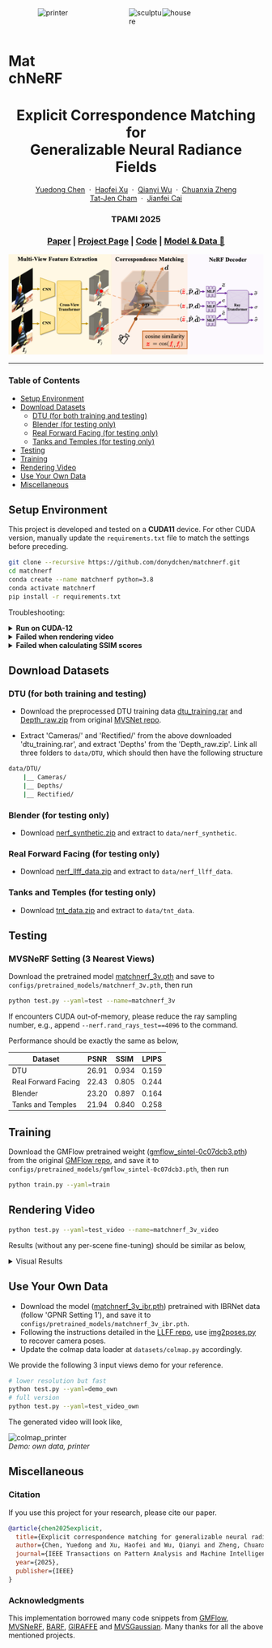 <div>
<img src='https://donydchen.github.io/matchnerf/img/tFP6Q3p.gif' align="right" height="120px" width="200px" alt='house'>
<img src='https://donydchen.github.io/matchnerf/img/Tq07diD.gif' align="right" height="120px" width="66px" alt='sculpture'> 
<img src='https://donydchen.github.io/matchnerf/img/3boKX8u.gif' align="right" height="120px" width="180px" alt='printer'> 
</div>

<br><br>

# MatchNeRF


<p align="center">
  <h1 align="center">Explicit Correspondence Matching for <br> Generalizable Neural Radiance Fields</h1>
  <p align="center">
    <a href="https://donydchen.github.io/">Yuedong Chen</a>
    &nbsp;·&nbsp;
    <a href="https://haofeixu.github.io/">Haofei Xu</a>
    &nbsp;·&nbsp;
    <a href="https://wuqianyi.top/">Qianyi Wu</a>
    &nbsp;·&nbsp;
    <a href="https://physicalvision.github.io/people/~chuanxia">Chuanxia Zheng</a> <br>
    <a href="https://personal.ntu.edu.sg/astjcham/">Tat-Jen Cham</a>
    &nbsp;·&nbsp;
    <a href="https://jianfei-cai.github.io/">Jianfei Cai</a>
  </p>
  <h3 align="center">TPAMI 2025</h3>
  <h3 align="center"><a href="http://arxiv.org/abs/2304.12294">Paper</a> | <a href="https://donydchen.github.io/matchnerf/">Project Page</a> | <a href="https://github.com/donydchen/matchnerf">Code</a> | <a href="https://huggingface.co/donydchen/matchnerf">Model & Data 🤗</a> </h3>
</p>

<img src="docs/matchnerf.png">


----


### Table of Contents

* [Setup Environment](#setup-environment)
* [Download Datasets](#download-datasets)
  * [DTU (for both training and testing)](#dtu-for-both-training-and-testing)
  * [Blender (for testing only)](#blender-for-testing-only)
  * [Real Forward Facing (for testing only)](#real-forward-facing-for-testing-only)
  * [Tanks and Temples (for testing only)](#tanks-and-temples-for-testing-only)
* [Testing](#testing)
* [Training](#training)
* [Rendering Video](#rendering-video)
* [Use Your Own Data](#use-your-own-data)
* [Miscellaneous](#miscellaneous)


## Setup Environment

This project is developed and tested on a **CUDA11** device. For other CUDA version, manually update the `requirements.txt` file to match the settings before preceding.

```bash
git clone --recursive https://github.com/donydchen/matchnerf.git
cd matchnerf
conda create --name matchnerf python=3.8
conda activate matchnerf
pip install -r requirements.txt
```

Troubleshooting:

<details>
  <summary><b>Run on CUDA-12</b></summary>
This project has also been tested in an environment using CUDA 12. The recommended PyTorch installation is:

```bash
pip install torch==2.1.0 torchvision==0.16.0 --index-url https://download.pytorch.org/whl/cu121
```
</details>

<details>
  <summary><b>Failed when rendering video</b></summary>
To render video outputs, `ffmpeg` must be installed on your system. You can verify the installation by running `ffmpeg -version`. If `ffmpeg` is not found, you can install it using:

```bash
conda install ffmpeg
```

</details>

<details>
  <summary><b>Failed when calculating SSIM scores</b></summary>
Due to compatibility issues, this project depends on an older version of `scikit-image`. Please install the appropriate version using:

```bash
pip install scikit_image==0.19.2
```
</details>


## Download Datasets

### DTU (for both training and testing)

* Download the preprocessed DTU training data [dtu_training.rar](https://drive.google.com/file/d/1eDjh-_bxKKnEuz5h-HXS7EDJn59clx6V/view) and [Depth_raw.zip](https://virutalbuy-public.oss-cn-hangzhou.aliyuncs.com/share/cascade-stereo/CasMVSNet/dtu_data/dtu_train_hr/Depths_raw.zip) from original [MVSNet repo](https://github.com/YoYo000/MVSNet).

* Extract 'Cameras/' and 'Rectified/' from the above downloaded 'dtu_training.rar', and extract 'Depths' from the 'Depth_raw.zip'. Link all three folders to `data/DTU`, which should then have the following structure

```bash
data/DTU/
    |__ Cameras/
    |__ Depths/
    |__ Rectified/
```

### Blender (for testing only)

* Download [nerf_synthetic.zip](https://huggingface.co/donydchen/matchnerf/resolve/main/nerf_synthetic.zip) and extract to `data/nerf_synthetic`.

### Real Forward Facing (for testing only)

* Download [nerf_llff_data.zip](https://huggingface.co/donydchen/matchnerf/resolve/main/nerf_llff_data.zip) and extract to `data/nerf_llff_data`.

### Tanks and Temples (for testing only)

* Download [tnt_data.zip](https://huggingface.co/donydchen/matchnerf/resolve/main/tnt_data.zip) and extract to `data/tnt_data`.


## Testing

### MVSNeRF Setting (3 Nearest Views)

Download the pretrained model [matchnerf_3v.pth](https://huggingface.co/donydchen/matchnerf/resolve/main/matchnerf_3v.pth) and save to `configs/pretrained_models/matchnerf_3v.pth`, then run

```bash
python test.py --yaml=test --name=matchnerf_3v
```

If encounters CUDA out-of-memory, please reduce the ray sampling number, e.g., append `--nerf.rand_rays_test==4096` to the command.

Performance should be exactly the same as below,

| Dataset    | PSNR  | SSIM  | LPIPS |
| ------- | ------| ----- | ------|
| DTU                  | 26.91 | 0.934 | 0.159 |
| Real Forward Facing  | 22.43 | 0.805 | 0.244 |
| Blender | 23.20 | 0.897 | 0.164 |
| Tanks and Temples | 21.94 | 0.840 |  0.258

## Training

Download the GMFlow pretrained weight ([gmflow_sintel-0c07dcb3.pth](https://huggingface.co/donydchen/matchnerf/resolve/main/gmflow_sintel-0c07dcb3.pth)) from  the original [GMFlow repo](https://github.com/haofeixu/gmflow), and save it to `configs/pretrained_models/gmflow_sintel-0c07dcb3.pth`, then run

```bash
python train.py --yaml=train
```

## Rendering Video

```bash
python test.py --yaml=test_video --name=matchnerf_3v_video
```

Results (without any per-scene fine-tuning) should be similar as below,

<details>
  <summary>Visual Results</summary>

![dtu_scan38_view24](https://donydchen.github.io/matchnerf/img/r2vtiaL.gif)<br>
*DTU: scan38_view24*

![blender_materials_view36](https://donydchen.github.io/matchnerf/img/eMZjC1K.gif)<br>
*Blender: materials_view36*

![llff_leaves_view13](https://donydchen.github.io/matchnerf/img/oLaKtMX.gif)<br>
*Real Forward Facing: leaves_view13*

</details>


## Use Your Own Data

* Download the model ([matchnerf_3v_ibr.pth](https://huggingface.co/donydchen/matchnerf/resolve/main/matchnerf_3v_ibr.pth)) pretrained with IBRNet data (follow 'GPNR Setting 1'), and save it to `configs/pretrained_models/matchnerf_3v_ibr.pth`.
* Following the instructions detailed in the [LLFF repo](https://github.com/Fyusion/LLFF#1-recover-camera-poses), use [img2poses.py](https://github.com/Fyusion/LLFF/blob/master/imgs2poses.py) to recover camera poses.
* Update the colmap data loader at `datasets/colmap.py` accordingly.

We provide the following 3 input views demo for your reference.

```bash
# lower resolution but fast
python test.py --yaml=demo_own
# full version
python test.py --yaml=test_video_own
```

The generated video will look like,

![colmap_printer](https://donydchen.github.io/matchnerf/img/3boKX8u.gif)<br>
*Demo: own data, printer*


## Miscellaneous

### Citation

If you use this project for your research, please cite our paper.

```bibtex
@article{chen2025explicit,
  title={Explicit correspondence matching for generalizable neural radiance fields},
  author={Chen, Yuedong and Xu, Haofei and Wu, Qianyi and Zheng, Chuanxia and Cham, Tat-Jen and Cai, Jianfei},
  journal={IEEE Transactions on Pattern Analysis and Machine Intelligence},
  year={2025},
  publisher={IEEE}
}
```

### Acknowledgments

This implementation borrowed many code snippets from [GMFlow](https://github.com/haofeixu/gmflow), [MVSNeRF](https://github.com/apchenstu/mvsnerf), [BARF](https://github.com/chenhsuanlin/bundle-adjusting-NeRF), [GIRAFFE](https://github.com/autonomousvision/giraffe) and [MVSGaussian](https://github.com/TQTQliu/MVSGaussian). Many thanks for all the above mentioned projects.
